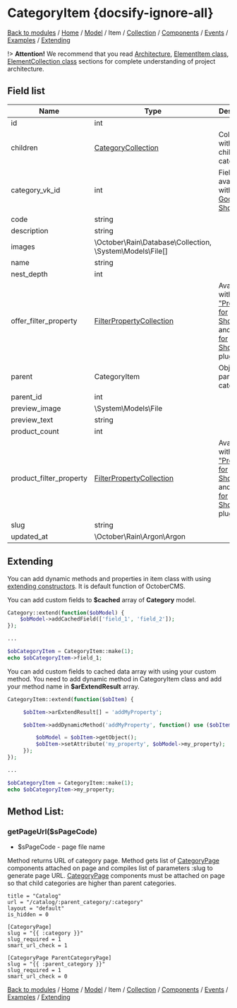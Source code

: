 # CategoryItem {docsify-ignore-all}

[Back to modules](modules/home.md)
/ [Home](modules/category/home.md)
/ [Model](modules/category/model/model.md)
/ Item
/ [Collection](modules/category/collection/collection.md)
/ [Components](modules/category/component/component.md)
/ [Events](modules/category/event/event.md)
/ [Examples](modules/category/examples/examples.md)
/ [Extending](modules/category/extending/extending.md)

!> **Attention!**  We recommend that you read [Architecture](home.md#architecture), [ElementItem class](item-class/item-class.md),
[ElementCollection class](collection-class/collection-class.md) sections for complete understanding of  project architecture.

## Field list

|  Name | Type | Description |
|-------|------|--------|
|id|int|
|children|[CategoryCollection](modules/category/collection/collection.md)|Collection with **active** children category|
|category_vk_id|int|Field available with [VK Goods for Shopaholic](/plugins/home.md#vk-goods-for-shopaholic)|
|code|string|
|description|string|
|images|\October\Rain\Database\Collection, \System\Models\File[]|
|name|string|
|nest_depth|int|
|offer_filter_property|[FilterPropertyCollection](modules/property/collection/collection.md#filterpropertycollection)|Available with ["Properties for Shopaholic"](plugins/home.md#properties-for-shopaholic) and ["Filter for Shopaholic"](plugins/home.md#filter-for-shopaholic) plugins|
|parent|CategoryItem|Object of parent category|
|parent_id|int|
|preview_image|\System\Models\File|
|preview_text|string|
|product_count|int|
|product_filter_property|[FilterPropertyCollection](modules/property/collection/collection.md#filterpropertycollection)|Available with ["Properties for Shopaholic"](plugins/home.md#properties-for-shopaholic) and ["Filter for Shopaholic"](plugins/home.md#filter-for-shopaholic) plugins|
|slug|string|
|updated_at|\October\Rain\Argon\Argon|

## Extending

You can add dynamic methods and properties in item class with using [extending constructors](http://octobercms.com/docs/services/behaviors#constructor-extension).
It is default function of OctoberCMS.

You can add custom fields to **$cached** array of **Category** model.
```php
Category::extend(function($obModel) {
    $obModel->addCachedField(['field_1', 'field_2']);
});

...

$obCategoryItem = CategoryItem::make(1);
echo $obCategoryItem->field_1;
```

You can add custom fields to cached data array with using your custom method.
You need to add dynamic method in CategoryItem class and add your method name in **$arExtendResult** array.
```php
CategoryItem::extend(function($obItem) {

     $obItem->arExtendResult[] = 'addMyProperty';

     $obItem->addDynamicMethod('addMyProperty', function() use ($obItem) {

         $obModel = $obItem->getObject();
         $obItem->setAttribute('my_property', $obModel->my_property);
     });
});

...

$obCategoryItem = CategoryItem::make(1);
echo $obCategoryItem->my_property;
```

## Method List:

### getPageUrl($sPageCode)
  * $sPageCode - page file name

Method returns URL of category page.
Method gets list of [CategoryPage](modules/category/component/component.md#categorypage) components attached on page and compiles list of parameters :slug to generate page URL.
[CategoryPage](modules/category/component/component.md#categorypage) components must be attached on page so that child categories are higher than parent categories.

```twig
title = "Catalog"
url = "/catalog/:parent_category/:category"
layout = "default"
is_hidden = 0

[CategoryPage]
slug = "{{ :category }}"
slug_required = 1
smart_url_check = 1

[CategoryPage ParentCategoryPage]
slug = "{{ :parent_category }}"
slug_required = 1
smart_url_check = 0
```

[Back to modules](modules/home.md)
/ [Home](modules/category/home.md)
/ [Model](modules/category/model/model.md)
/ Item
/ [Collection](modules/category/collection/collection.md)
/ [Components](modules/category/component/component.md)
/ [Events](modules/category/event/event.md)
/ [Examples](modules/category/examples/examples.md)
/ [Extending](modules/category/extending/extending.md)